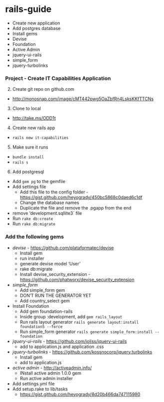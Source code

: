 rails-guide
===========
- Create new application
- Add postgres database
- Install gems
- Devise
- Foundation
- Active Admin
- jquery-ui-rails
- simple_form
- jquery-turbolinks



### Project - Create IT Capabilities Application

2. Create git repo on github.com
  - http://monosnap.com/image/cMT442pwg5OaZbfRn4LsksKKfTTCNs
3. Clone to local
  - http://take.ms/ODD1t
4. Create new rails app
  - `rails new it-capabilities`
5. Make sure it runs
  - `bundle install`
  - `rails s`
6. Add postgresql
  - Add `gem pg` to the gemfile
  - Add settings file
    - Add this file to the config folder - https://gist.github.com/heyogrady/450bc5868c0daed6c1df
    - Change the database names
    - Duplicate the file and remove the .pgapp from the end
  - remove ‘development.sqllite3` file
  - Run `rake db:create`
  - Run `rake db:migrate`

### Add the following gems

- *devise* - https://github.com/plataformatec/devise
  - Install gem
  - run installer
  - generate devise model ‘User’
  - rake db:migrate
  - Install devise_security_extension - https://github.com/phatworx/devise_security_extension
- *simple_form*
  - Add simple_form gem
  - DON’T RUN THE GENERATOR YET
  - Add country_select gem
- Install Foundation
  - Add gem foundation-rails
  - Inside group :development, add
  `gem rails_layout`
  - Run rails layout generator
  `rails generate layout:install foundation5 --force`
  - Run simple_form generator
  `rails generate simple_form:install --foundation`
- *jquery-ui-rails* - https://github.com/joliss/jquery-ui-rails
  - add to application.js and application .css
- *jquery-turbolinks* - https://github.com/kossnocorp/jquery.turbolinks
  - Install gem
  - add to application.js
- *active admin* - http://activeadmin.info/
  - INstall active admin 1.0.0 gem
  - Run active admin installer
- Add settings.yml file
- Add setup.rake to lib/tasks
  - https://gist.github.com/heyogrady/8d20b466da747115980

